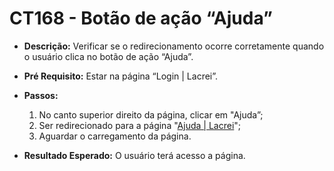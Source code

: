 # CT168 - Botão de ação “Ajuda”

- **Descrição:** Verificar se o redirecionamento ocorre corretamente quando o usuário clica no botão de ação “Ajuda”.

- **Pré Requisito:** Estar na página “Login | Lacrei”.

- **Passos:**
    1. No canto superior direito da página, clicar em "Ajuda”;
    2. Ser redirecionado para a página "[Ajuda | Lacrei](https://lacreisaude.com.br/ajuda/)";
    3. Aguardar o carregamento da página.
    
- **Resultado Esperado:** O usuário terá acesso a página.